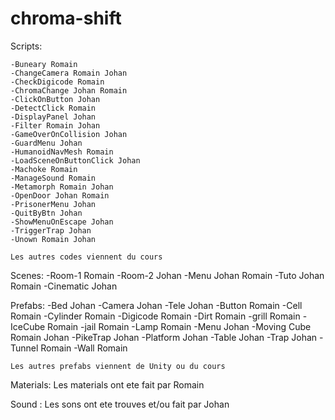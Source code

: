 # chroma-shift

Scripts:

	-Buneary Romain
	-ChangeCamera Romain Johan
	-CheckDigicode Romain
	-ChromaChange Johan Romain
	-ClickOnButton Johan
	-DetectClick Romain
	-DisplayPanel Johan
	-Filter Romain Johan
	-GameOverOnCollision Johan
	-GuardMenu Johan
	-HumanoidNavMesh Romain
	-LoadSceneOnButtonClick Johan
	-Machoke Romain
	-ManageSound Romain
	-Metamorph Romain Johan
	-OpenDoor Johan Romain
	-PrisonerMenu Johan
	-QuitByBtn Johan
	-ShowMenuOnEscape Johan
	-TriggerTrap Johan
	-Unown Romain Johan

	Les autres codes viennent du cours

Scenes:
	-Room-1 Romain
	-Room-2 Johan
	-Menu Johan Romain
	-Tuto Johan Romain
	-Cinematic Johan

Prefabs:
	-Bed Johan
	-Camera Johan
	-Tele Johan
	-Button Romain
	-Cell Romain
	-Cylinder Romain
	-Digicode Romain
	-Dirt Romain
	-grill Romain
	-IceCube Romain
	-jail Romain
	-Lamp Romain
	-Menu Johan
	-Moving Cube Romain Johan
	-PikeTrap Johan
	-Platform Johan
	-Table Johan
	-Trap Johan
	-Tunnel Romain
	-Wall Romain

	Les autres prefabs viennent de Unity ou du cours

Materials:
	Les materials ont ete fait par Romain

Sound :
	Les sons ont ete trouves et/ou fait par Johan